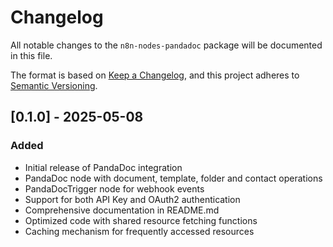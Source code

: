# Changelog

All notable changes to the `n8n-nodes-pandadoc` package will be documented in this file.

The format is based on [Keep a Changelog](https://keepachangelog.com/en/1.0.0/),
and this project adheres to [Semantic Versioning](https://semver.org/spec/v2.0.0.html).

## [0.1.0] - 2025-05-08

### Added
- Initial release of PandaDoc integration
- PandaDoc node with document, template, folder and contact operations
- PandaDocTrigger node for webhook events
- Support for both API Key and OAuth2 authentication
- Comprehensive documentation in README.md
- Optimized code with shared resource fetching functions
- Caching mechanism for frequently accessed resources
